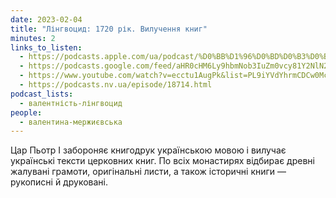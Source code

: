```yaml
---
date: 2023-02-04
title: "Лінгвоцид: 1720 рік. Вилучення книг"
minutes: 2
links_to_listen:
  - https://podcasts.apple.com/ua/podcast/%D0%BB%D1%96%D0%BD%D0%B3%D0%B2%D0%BE%D1%86%D0%B8%D0%B4-1720-%D1%80%D1%96%D0%BA-%D0%B2%D0%B8%D0%BB%D1%83%D1%87%D0%B5%D0%BD%D0%BD%D1%8F-%D0%BA%D0%BD%D0%B8%D0%B3/id1581632743?i=1000597976808
  - https://podcasts.google.com/feed/aHR0cHM6Ly9hbmNob3IuZm0vcy81Y2NlN2UzOC9wb2RjYXN0L3Jzcw/episode/NDJiOTg3M2YtM2YxNy00Y2Y4LTlmYTMtY2NlOTRkZDg5YTg4?sa=X&ved=0CAUQkfYCahcKEwjovcTn7ZD-AhUAAAAAHQAAAAAQAQ
  - https://www.youtube.com/watch?v=ecctu1AugPk&list=PL9iYVdYhrmCDCw0McsTih8NNb-pgF3FFY&index=4
  - https://podcasts.nv.ua/episode/18714.html
podcast_lists:
  - валентність-лінгвоцид
people:
  - валентина-мержиєвська
---
```


Цар Пьотр І забороняє книгодрук українською мовою і вилучає українські тексти
церковних книг. По всіх монастирях відбирає древні жалувані грамоти,
оригінальні листи, а також історичні книги — рукописні й друковані.
